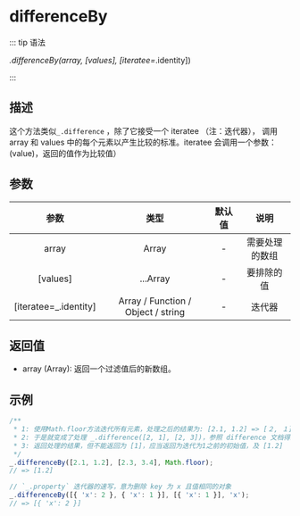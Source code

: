 # differenceBy

::: tip 语法

_.differenceBy(array, [values], [iteratee=_.identity])

:::

## 描述

这个方法类似`_.difference` ，除了它接受一个 iteratee （注：迭代器）， 调用array 和 values 中的每个元素以产生比较的标准。iteratee 会调用一个参数：(value)，返回的值作为比较值）

## 参数

|         参数          |               类型                | 默认值 |      说明      |
| :-------------------: | :-------------------------------: | :----: | :------------: |
|         array         |               Array               |   -    | 需要处理的数组 |
|       [values]        |             ...Array              |   -    |   要排除的值   |
| [iteratee=_.identity] | Array / Function / Object / string |   -    |     迭代器     |

## 返回值

+ array (Array): 返回一个过滤值后的新数组。

## 示例

```js
/**
 * 1: 使用Math.floor方法迭代所有元素，处理之后的结果为: [2.1, 1.2] => [２, １], [2.3, 3.4] => [2, 3]
 * 2: 于是就变成了处理 _.difference([2, 1], [2, 3])，参照 difference 文档得结果为: [1]
 * 3: 返回处理的结果，但不能返回为 [1]，应当返回为迭代为1之前的初始值，及 [1.2]
 */
_.differenceBy([2.1, 1.2], [2.3, 3.4], Math.floor);
// => [1.2]

// `_.property` 迭代器的速写，意为删除 key 为 x 且值相同的对象
_.differenceBy([{ 'x': 2 }, { 'x': 1 }], [{ 'x': 1 }], 'x');
// => [{ 'x': 2 }]
```
